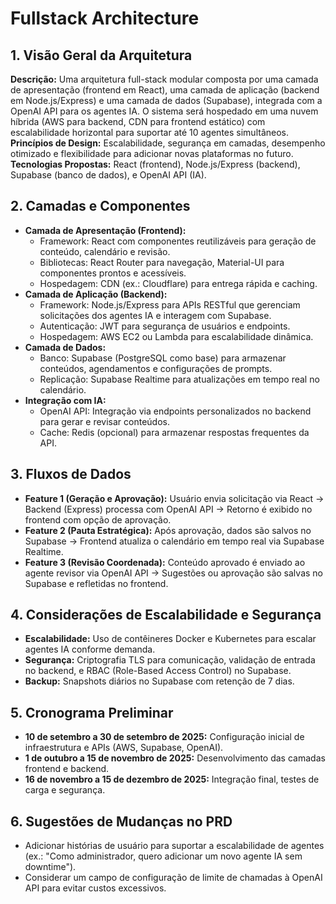 # Fullstack Architecture

## 1. Visão Geral da Arquitetura
**Descrição:** Uma arquitetura full-stack modular composta por uma camada de apresentação (frontend em React), uma camada de aplicação (backend em Node.js/Express) e uma camada de dados (Supabase), integrada com a OpenAI API para os agentes IA. O sistema será hospedado em uma nuvem híbrida (AWS para backend, CDN para frontend estático) com escalabilidade horizontal para suportar até 10 agentes simultâneos.  
**Princípios de Design:** Escalabilidade, segurança em camadas, desempenho otimizado e flexibilidade para adicionar novas plataformas no futuro.  
**Tecnologias Propostas:** React (frontend), Node.js/Express (backend), Supabase (banco de dados), e OpenAI API (IA).

## 2. Camadas e Componentes
- **Camada de Apresentação (Frontend):**  
  - Framework: React com componentes reutilizáveis para geração de conteúdo, calendário e revisão.  
  - Bibliotecas: React Router para navegação, Material-UI para componentes prontos e acessíveis.  
  - Hospedagem: CDN (ex.: Cloudflare) para entrega rápida e caching.  
- **Camada de Aplicação (Backend):**  
  - Framework: Node.js/Express para APIs RESTful que gerenciam solicitações dos agentes IA e interagem com Supabase.  
  - Autenticação: JWT para segurança de usuários e endpoints.  
  - Hospedagem: AWS EC2 ou Lambda para escalabilidade dinâmica.  
- **Camada de Dados:**  
  - Banco: Supabase (PostgreSQL como base) para armazenar conteúdos, agendamentos e configurações de prompts.  
  - Replicação: Supabase Realtime para atualizações em tempo real no calendário.  
- **Integração com IA:**  
  - OpenAI API: Integração via endpoints personalizados no backend para gerar e revisar conteúdos.  
  - Cache: Redis (opcional) para armazenar respostas frequentes da API.

## 3. Fluxos de Dados
- **Feature 1 (Geração e Aprovação):** Usuário envia solicitação via React → Backend (Express) processa com OpenAI API → Retorno é exibido no frontend com opção de aprovação.  
- **Feature 2 (Pauta Estratégica):** Após aprovação, dados são salvos no Supabase → Frontend atualiza o calendário em tempo real via Supabase Realtime.  
- **Feature 3 (Revisão Coordenada):** Conteúdo aprovado é enviado ao agente revisor via OpenAI API → Sugestões ou aprovação são salvas no Supabase e refletidas no frontend.

## 4. Considerações de Escalabilidade e Segurança
- **Escalabilidade:** Uso de contêineres Docker e Kubernetes para escalar agentes IA conforme demanda.  
- **Segurança:** Criptografia TLS para comunicação, validação de entrada no backend, e RBAC (Role-Based Access Control) no Supabase.  
- **Backup:** Snapshots diários no Supabase com retenção de 7 dias.

## 5. Cronograma Preliminar
- **10 de setembro a 30 de setembro de 2025:** Configuração inicial de infraestrutura e APIs (AWS, Supabase, OpenAI).  
- **1 de outubro a 15 de novembro de 2025:** Desenvolvimento das camadas frontend e backend.  
- **16 de novembro a 15 de dezembro de 2025:** Integração final, testes de carga e segurança.

## 6. Sugestões de Mudanças no PRD
- Adicionar histórias de usuário para suportar a escalabilidade de agentes (ex.: "Como administrador, quero adicionar um novo agente IA sem downtime").  
- Considerar um campo de configuração de limite de chamadas à OpenAI API para evitar custos excessivos.